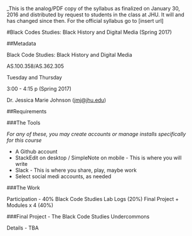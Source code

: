 _This is the analog/PDF copy of the syllabus as finalized on January 30, 2016 and distributed by request to students in the class at JHU. It will and has changed since then. For the official syllabus go to [insert url]


#Black Codes Studies: Black History and Digital Media (Spring 2017)

##Metadata

Black Code Studies: Black History and Digital Media

AS.100.358/AS.362.305

Tuesday and Thursday

3:00 - 4:15 p (Spring 2017)

Dr. Jessica Marie Johnson (jmj@jhu.edu)


##Requirements

###The Tools

*For any of these, you may create accounts or manage installs specifically for this course*

* A Github account 
* StackEdit on desktop / SimpleNote on mobile - This is where you will write
* Slack - This is where you share, play, maybe work 
* Select social medi accounts, as needed

###The Work

Participation - 40% 
Black Code Studies Lab Logs (20%)
Final Project + Modules x 4 (40%)

###Final Project - The Black Code Studies Undercommons

Details - TBA
